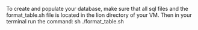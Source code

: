 To create and populate your database, make sure that all sql files and the format_table.sh file is located in the lion directory of your VM. Then in your terminal run the command: sh ./format_table.sh
